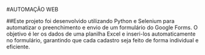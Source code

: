 #AUTOMAÇÃO WEB

##Este projeto foi desenvolvido utilizando Python e Selenium para automatizar o preenchimento e envio de um formulário do Google Forms. O objetivo é ler os dados de uma planilha Excel e inseri-los automaticamente no formulário, garantindo que cada cadastro seja feito de forma individual e eficiente.
